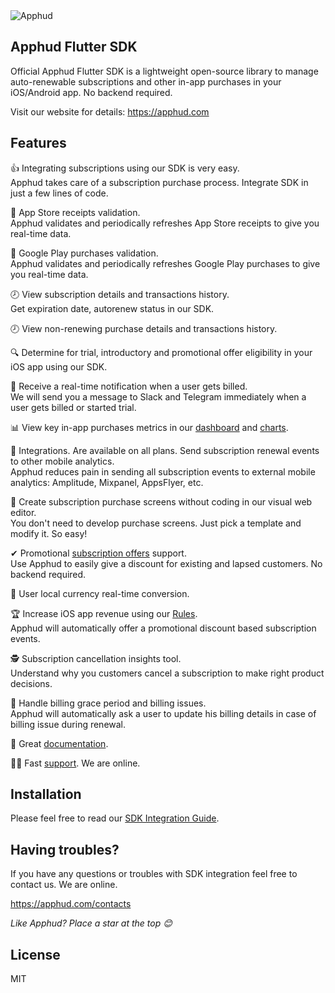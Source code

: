 <img src="https://cdn.siter.io/assets/ast_kSk43nA4wqPNF8sfBtWdJsL1Z/85cc5c6c-43dd-44a2-90cf-2ae17cd6a25d.svg" alt="Apphud"/>

## Apphud Flutter SDK

Official Apphud Flutter SDK is a lightweight open-source library to manage auto-renewable subscriptions and other in-app purchases in your iOS/Android app. No backend required.

Visit our website for details: https://apphud.com

## Features

👍 Integrating subscriptions using our SDK is very easy.<br/>Apphud takes care of a subscription purchase process. Integrate SDK in just a few lines of code.

🧾 App Store receipts validation.<br/>Apphud validates and periodically refreshes App Store receipts to give you real-time data.

🧾 Google Play purchases validation.<br/>Apphud validates and periodically refreshes Google Play purchases to give you real-time data.

🕗 View subscription details and transactions history.<br/>Get expiration date, autorenew status in our SDK.

🕗 View non-renewing purchase details and transactions history.

🔍 Determine for trial, introductory and promotional offer eligibility in your iOS app using our SDK. 

🔔 Receive a real-time notification when a user gets billed.<br/>We will send you a message to Slack and Telegram immediately when a user gets billed or started trial.

📊 View key in-app purchases metrics in our [dashboard](https://docs.apphud.com/analyze/dashboard) and [charts](https://docs.apphud.com/analyze/charts).

🔌 Integrations. Are available on all plans. Send subscription renewal events to other mobile analytics.<br/>Apphud reduces pain in sending all subscription events to external mobile analytics: Amplitude, Mixpanel, AppsFlyer, etc.

🎨 Create subscription purchase screens without coding in our visual web editor.<br/>You don't need to develop purchase screens. Just pick a template and modify it. So easy!

✔ Promotional [subscription offers](https://docs.apphud.com/getting-started/promo-offers) support.<br/>Use Apphud to easily give a discount for existing and lapsed customers. No backend required.

💱 User local currency real-time conversion.

🏆 Increase iOS app revenue using our [Rules](https://docs.apphud.com/rules-and-screens/rules).<br/>Apphud will automatically offer a promotional discount based subscription events.

🕵️ Subscription cancellation insights tool.<br/>Understand why you customers cancel a subscription to make right product decisions.

💸 Handle billing grace period and billing issues.<br/>Apphud will automatically ask a user to update his billing details in case of billing issue during renewal.

👏 Great [documentation](https://docs.apphud.com/).

🏃‍♂️ Fast [support](https://apphud.com/contacts ). We are online.

## Installation

Please feel free to read our [SDK Integration Guide](https://docs.apphud.com/getting-started/sdk-integration).

## Having troubles?

If you have any questions or troubles with SDK integration feel free to contact us. We are online.

https://apphud.com/contacts

*Like Apphud? Place a star at the top 😊*

## License

MIT
